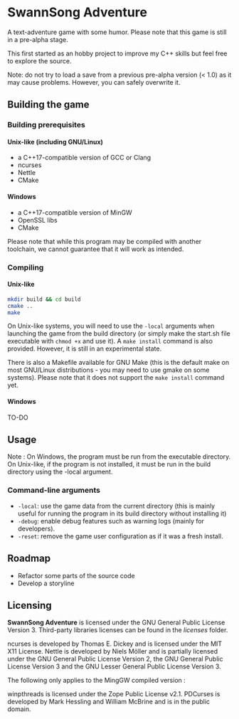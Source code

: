 # SwannSong Adventure
A text-adventure game with some humor. Please note that this game is still in a pre-alpha stage.

This first started as an hobby project to improve my C++ skills but feel free to explore the source.

Note: do not try to load a save from a previous pre-alpha version (< 1.0) as it may cause problems. However, you can safely overwrite it.


## Building the game

### Building prerequisites

#### Unix-like (including GNU/Linux)
* a C++17-compatible version of GCC or Clang
* ncurses
* Nettle
* CMake

#### Windows
* a C++17-compatible version of MinGW
* OpenSSL libs
* CMake

Please note that while this program may be compiled with another toolchain, we cannot guarantee that it will work as intended.

### Compiling

#### Unix-like
```bash
mkdir build && cd build
cmake .. 
make
```

On Unix-like systems, you will need to use the `-local` arguments when launching the game from the build directory (or simply make the start.sh file executable with `chmod +x` and use it). A `make install` command is also provided. However, it is still in an experimental state.

There is also a Makefile available for GNU Make (this is the default make on most GNU/Linux distributions - you may need to use gmake on some systems). Please note that it does not support the `make install` command yet.

#### Windows
TO-DO


## Usage
Note : On Windows, the program must be run from the executable directory. On Unix-like, if the program is not installed, it must be run in the build directory using the -local argument.

### Command-line arguments
* `-local`: use the game data from the current directory (this is mainly useful for running the program in its build directory without installing it)
* `-debug`: enable debug features such as warning logs (mainly for developers).
* `-reset`: remove the game user configuration as if it was a fresh install.


## Roadmap
* Refactor some parts of the source code
* Develop a storyline


## Licensing
**SwannSong Adventure** is licensed under the GNU General Public License Version 3. Third-party libraries licenses can be found in the *licenses* folder.

ncurses is developed by Thomas E. Dickey and is licensed under the MIT X11 License. Nettle is developed by Niels Möller and is partially licensed under the GNU General Public License Version 2, the GNU General Public License Version 3 and the GNU Lesser General Public License Version 3.

The following only applies to the MingGW compiled version :

winpthreads is licensed under the Zope Public License v2.1. PDCurses is developed by Mark Hessling and William McBrine and is in the public domain.
